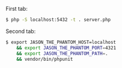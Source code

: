 First tab:

```sh
$ php -S localhost:5432 -t . server.php
```

Second tab:

```sh
$ export JASON_THE_PHANTOM_HOST=localhost
    && export JASON_THE_PHANTOM_PORT=4321
    && export JASON_THE_PHANTOM_PATH=.
    && vendor/bin/phpunit
```
